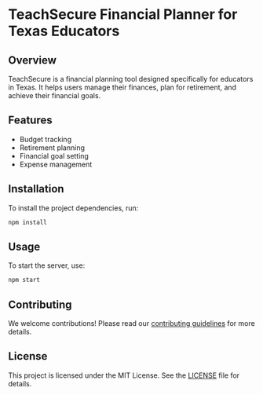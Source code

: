 # TeachSecure Financial Planner for Texas Educators

## Overview
TeachSecure is a financial planning tool designed specifically for educators in Texas. It helps users manage their finances, plan for retirement, and achieve their financial goals.

## Features
- Budget tracking
- Retirement planning
- Financial goal setting
- Expense management

## Installation
To install the project dependencies, run:
```bash
npm install
```

## Usage
To start the server, use:
```bash
npm start
```

## Contributing
We welcome contributions! Please read our [contributing guidelines](CONTRIBUTING.md) for more details.

## License
This project is licensed under the MIT License. See the [LICENSE](LICENSE) file for details.


